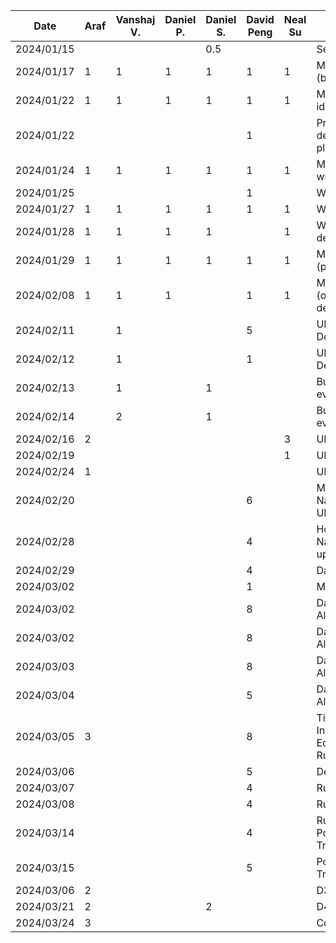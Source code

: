 | Date       |  Araf     | Vanshaj V. | Daniel P. | Daniel S. | David Peng |  Neal Su   | Task       |
| ---------- | --------- | --------- | --------- | --------- |------------|------------| ---------- | 
| 2024/01/15 |           |           |           | 0.5       |            |            | Setup repo |
| 2024/01/17 | 1         | 1         | 1         | 1         |  1         | 1          | Meeting (brainstorming) |
| 2024/01/22 | 1         | 1         | 1         | 1         |  1         | 1          | Meeting (finalize ideas) |
| 2024/01/22 |           |           |           |           |  1         |            | Preliminary design and planning |
| 2024/01/24 | 1         | 1         | 1         | 1         |  1         | 1          | Meeting (start writing proposal) |
| 2024/01/25 |           |           |           |           |  1         |            | Work on proposal |
| 2024/01/27 | 1         | 1         | 1         | 1         |  1         | 1          | Work on proposal |
| 2024/01/28 | 1         | 1         | 1         | 1         |            | 1          | Work on proposal details |
| 2024/01/29 | 1         | 1         | 1         | 1         |  1         | 1          | Meeting (proposal) |
| 2024/02/08 | 1         | 1         | 1         |           |  1         | 1          | Meeting (organization & design)|
| 2024/02/11 |           | 1         |           |           |  5         |            | UML/Architectural Design |
| 2024/02/12 |           | 1         |           |           |  1         |            | UML/Architectural Design |
| 2024/02/13 |           | 1         |           | 1         |            |            | Buddy team evaluation |
| 2024/02/14 |           | 2         |           | 1         |            |            | Buddy team evaluation |
| 2024/02/16 | 2         |           |           |           |            | 3          | UI Design |
| 2024/02/19 |           |           |           |           |            | 1          | UI Design |
| 2024/02/24 | 1         |           |           |           |            |            | UI Design |
| 2024/02/20 |           |           |           |           | 6          |            | Models, Navigation, App UI |
| 2024/02/28 |           |           |           |           | 4          |            | Home, Navigation, Model updates |
| 2024/02/29 |           |           |           |           | 4          |            | Data layer |
| 2024/03/02 |           |           |           |           | 1          |            | Meeting|
| 2024/03/02 |           |           |           |           | 8          |            | Data layer, View All Active |
| 2024/03/02 |           |           |           |           | 8          |            | Data layer, View All Active |
| 2024/03/03 |           |           |           |           | 8          |            | Data layer, View All Active |
| 2024/03/04 |           |           |           |           | 5          |            | Data layer, View All Active |
| 2024/03/05 | 3         |           |           |           | 8          |            | Timer Job & Instance Lists, Edit Timer Job, Run Timer |
| 2024/03/06 |           |           |           |           | 5          |            | Debugging |
| 2024/03/07 |           |           |           |           | 4          |            | Run Timer |
| 2024/03/08 |           |           |           |           | 4          |            | Run Timer |
| 2024/03/14 |           |           |           |           | 4          |            | Run Timer, Polishes to Timer Tracking |
| 2024/03/15 |           |           |           |           | 5          |            | Polishes to Timer Tracking |
| 2024/03/06 | 2         |           |           |           |            |            | D3 |
| 2024/03/21 | 2         |           |           | 2         |            |            | D4 |
| 2024/03/24 | 3         |           |           |           |            |            | Counter Job List |

